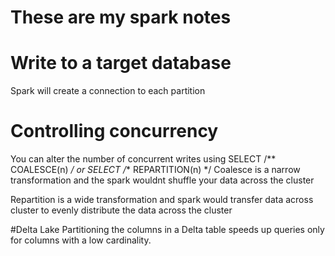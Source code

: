 # These are my spark notes

# Write to a target database 
Spark will create a connection to each partition 

# Controlling concurrency

You can alter the number of concurrent writes using SELECT /** COALESCE(n) */ or SELECT /** REPARTITION(n) */
Coalesce is a narrow transformation and the spark wouldnt shuffle your data across the cluster

Repartition is a wide transformation and spark would transfer data across cluster to evenly distribute the data across the cluster

#Delta Lake
Partitioning the columns in a Delta table speeds up queries only for columns with a low cardinality. 
